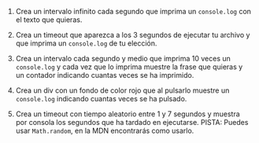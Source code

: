 1. Crea un intervalo infinito cada segundo que imprima un `console.log` con el texto que quieras.

2. Crea un timeout que aparezca a los 3 segundos de ejecutar tu archivo y que imprima un `console.log` de tu elección.

3. Crea un intervalo cada segundo y medio que imprima 10 veces un `console.log` y cada vez que lo imprima muestre la frase que quieras y un contador indicando cuantas veces se ha imprimido.

4. Crea un div con un fondo de color rojo que al pulsarlo muestre un `console.log` indicando cuantas veces se ha pulsado.

5. Crea un timeout con tiempo aleatorio entre 1 y 7 segundos y muestra por consola los segundos que ha tardado en ejecutarse. PISTA: Puedes usar `Math.random`, en la MDN encontrarás como usarlo.